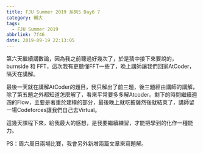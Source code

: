 ```yaml
---
title: FJU Summer 2019 系列5 Day6 7
category: 輔大
tags:
  - FJU Summer 2019
abbrlink: 7f46
date: 2019-09-19 22:13:05
---
```

第六天繼續講數論，因為我之前聽過好幾次了，於是猜中接下來要說的，burnside 和 FFT，這次我有更聽懂FFT一些了，晚上講師讓我們回家AtCoder，隔天在講解。
<!-- more -->
最後一天就在講解AtCoder的題目，我只解出了前三題，後三題經由講師的講解，除了第五題之外都知道怎麼解了，看來平常要多多解Atcoder。剩下的時間繼續週四的Flow，主要是著重於建模的部分，最後晚上就吃披薩然後就結束了，講師留一場Codeforces讓我們自己去Virtual。

這幾天課程下來，給我最大的感想，是我要繼續練習，才能把學到的化作一種能力。

PS：周六周日兩場比賽，我會另外新增兩篇文章來寫題解。